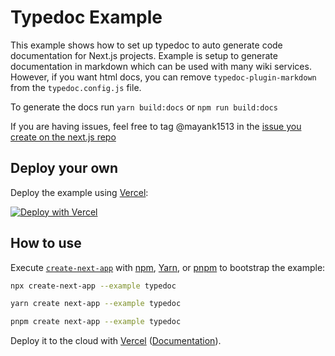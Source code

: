 # Typedoc Example

This example shows how to set up typedoc to auto generate code documentation for Next.js projects. Example is setup to generate documentation in markdown which can be used with many wiki services. However, if you want html docs, you can remove `typedoc-plugin-markdown` from the `typedoc.config.js` file.

To generate the docs run `yarn build:docs` or `npm run build:docs`

If you are having issues, feel free to tag @mayank1513 in the [issue you create on the next.js repo](https://github.com/vercel/next.js/issues/new)

## Deploy your own

Deploy the example using [Vercel](https://vercel.com?utm_source=github&utm_medium=readme&utm_campaign=next-example):

[![Deploy with Vercel](https://vercel.com/button)](https://vercel.com/new/clone?repository-url=https://github.com/vercel/next.js/tree/canary/examples/DIRECTORY_NAME&project-name=DIRECTORY_NAME&repository-name=DIRECTORY_NAME)

## How to use

Execute [`create-next-app`](https://github.com/vercel/next.js/tree/canary/packages/create-next-app) with [npm](https://docs.npmjs.com/cli/init), [Yarn](https://yarnpkg.com/lang/en/docs/cli/create/), or [pnpm](https://pnpm.io) to bootstrap the example:

```bash
npx create-next-app --example typedoc
```

```bash
yarn create next-app --example typedoc
```

```bash
pnpm create next-app --example typedoc
```

Deploy it to the cloud with [Vercel](https://vercel.com/new?utm_source=github&utm_medium=readme&utm_campaign=next-example) ([Documentation](https://nextjs.org/docs/deployment)).
